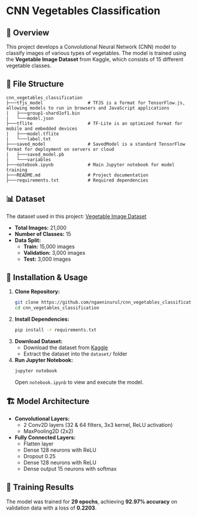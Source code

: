 # CNN Vegetables Classification

## 📌 Overview
This project develops a Convolutional Neural Network (CNN) model to classify images of various types of vegetables. The model is trained using the **Vegetable Image Dataset** from Kaggle, which consists of 15 different vegetable classes.

## 📂 File Structure
```
cnn_vegetables_classification
├───tfjs_model                 # TFJS is a format for TensorFlow.js, allowing models to run in browsers and JavaScript applications
|   ├───group1-shard1of1.bin
|   └───model.json
├───tflite                     # TF-Lite is an optimized format for mobile and embedded devices
|   ├───model.tflite
|   └───label.txt
├───saved_model                # SavedModel is a standard TensorFlow format for deployment on servers or cloud
|   ├───saved_model.pb
|   └───variables
├───notebook.ipynb             # Main Jupyter notebook for model training
├───README.md                  # Project documentation
├───requirements.txt           # Required dependencies
```

## 📊 Dataset
The dataset used in this project:
[Vegetable Image Dataset](https://www.kaggle.com/datasets/misrakahmed/vegetable-image-dataset)
- **Total Images:** 21,000
- **Number of Classes:** 15
- **Data Split:**
  - **Train:** 15,000 images
  - **Validation:** 3,000 images
  - **Test:** 3,000 images

## 🔧 Installation & Usage
1. **Clone Repository:**
   ```bash
   git clone https://github.com/ngaeninurul/cnn_vegetables_classification.git
   cd cnn_vegetables_classification
   ```
2. **Install Dependencies:**
   ```bash
   pip install -r requirements.txt
   ```
3. **Download Dataset:**
   - Download the dataset from [Kaggle](https://www.kaggle.com/datasets/misrakahmed/vegetable-image-dataset)
   - Extract the dataset into the `dataset/` folder
4. **Run Jupyter Notebook:**
   ```bash
   jupyter notebook
   ```
   Open `notebook.ipynb` to view and execute the model.

## 🏗 Model Architecture
- **Convolutional Layers:**
  - 2 Conv2D layers (32 & 64 filters, 3x3 kernel, ReLU activation)
  - MaxPooling2D (2x2)
- **Fully Connected Layers:**
  - Flatten layer
  - Dense 128 neurons with ReLU
  - Dropout 0.25
  - Dense 128 neurons with ReLU
  - Dense output 15 neurons with softmax

## 🎯 Training Results
The model was trained for **29 epochs**, achieving **92.97% accuracy** on validation data with a loss of **0.2203**.

